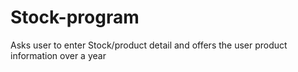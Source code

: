 # Stock-program
Asks user to enter Stock/product detail and offers the user product information over a year

